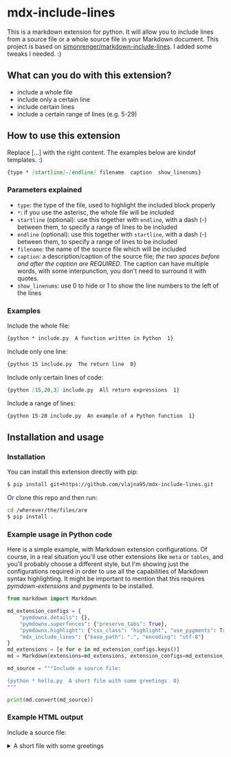 # mdx-include-lines

This is a markdown extension for python. It will allow you to include lines from a source file or a whole source file in your Markdown document. This project is based on [simonrenger/markdown-include-lines](https://github.com/simonrenger/markdown-include-lines). I added some tweaks I needed. :) 

## What can you do with this extension? 

- include a whole file 
- include only a certain line 
- include certain lines 
- include a certain range of lines (e.g. 5-29) 

## How to use this extension 

Replace [...] with the right content. The examples below are kindof templates. :) 

```markdown
{type * [startline]-[endline] filename  caption  show_linenums}
```

### Parameters explained 

- `type`: the type of the file, used to highlight the included block properly 
- `*`: if you use the asterisc, the whole file will be included 
- `startline` (optional): use this together with `endline`, with a dash (-) between them, to specify a range of lines to be included 
- `endline` (optional): use this together with `startline`, with a dash (-) between them, to specify a range of lines to be included 
- `filename`: the name of the source file which will be included 
- `caption`: a description/caption of the source file; *the two spaces before and after the caption are REQUIRED*. The caption can have multiple words, with some interpunction, you don't need to surround it with quotes.
- `show_linenums`: use 0 to hide or 1 to show the line numbers to the left of the lines 

### Examples 

Include the whole file: 

```markdown
{python * include.py  A function written in Python  1}
```

Include only one line: 

```markdown
{python 15 include.py  The return line  0}
```

Include only certain lines of code: 

```markdown
{python [15,20,3] include.py  All return expressions  1}
```

Include a range of lines: 

```markdown
{python 15-20 include.py  An example of a Python function  1}
```


## Installation and usage 

### Installation 

You can install this extension directly with pip: 

```bash
$ pip install git+https://github.com/vlajna95/mdx-include-lines.git
```

Or clone this repo and then run: 

``` bash
cd /wherever/the/files/are
$ pip install .
```

### Example usage in Python code 

Here is a simple example, with Markdown extension configurations. Of course, in a real situation you'll use other extensions like `meta` or `tables`, and you'll probably choose a different style, but I'm showing just the configurations required in order to use all the capabilities of Markdown syntax highlighting. 
It might be important to mention that this requires *pymdown-extensions* and *pygments* to be installed. 

```python
from markdown import Markdown

md_extension_configs = {
	"pymdownx.details": {},
	"pymdownx.superfences": {"preserve_tabs": True},
	"pymdownx.highlight": {"css_class": "highlight", "use_pygments": True, "noclasses": True, "pygments_style": "colorful"},
	"mdx_include_lines": {"base_path": ".", "encoding": "utf-8"}
}
md_extensions = [e for e in md_extension_configs.keys()]
md = Markdown(extensions=md_extensions, extension_configs=md_extension_configs, output_format="html5")

md_source = """Include a source file: 

{python * hello.py  A short file with some greetings  0}
"""

print(md.convert(md_source))
```

### Example HTML output 

<p>Include a source file: </p>
<details>
<summary>A short file with some greetings</summary>
<div class="highlight" style="background: #ffffff"><pre style="line-height: 125%;"><span></span><code><span style="color: #007020">print</span>(<span style="background-color: #fff0f0">&quot;Hello all!&quot;</span>)
<span style="color: #007020">print</span>(<span style="background-color: #fff0f0">&quot;I really like Markdown. And you? :)&quot;</span>)
</code></pre></div>
</details>
